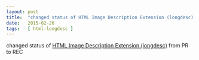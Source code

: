 ```yaml
---
layout: post
title:  "changed status of HTML Image Description Extension (longdesc) from PR to REC"
date:   2015-02-26
tags:   [ html-longdesc ]
---
```


changed status of [HTML Image Description Extension (longdesc)](/spec/html-longdesc) from PR to REC

